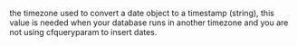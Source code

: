 the timezone used to convert a date object to a timestamp (string), this value is needed when your database runs in another timezone and you are not using cfqueryparam to insert dates.
